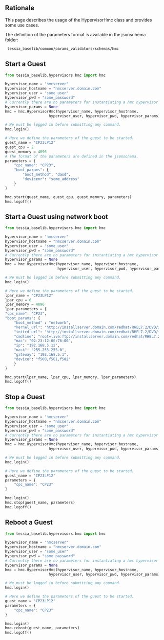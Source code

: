 <!--
Copyright 2016, 2017 IBM Corp.

Licensed under the Apache License, Version 2.0 (the "License");
you may not use this file except in compliance with the License.
You may obtain a copy of the License at

   http://www.apache.org/licenses/LICENSE-2.0

Unless required by applicable law or agreed to in writing, software
distributed under the License is distributed on an "AS IS" BASIS,
WITHOUT WARRANTIES OR CONDITIONS OF ANY KIND, either express or implied.
See the License for the specific language governing permissions and
limitations under the License.
-->
## Rationale

This page describes the usage of the HypervisorHmc class and provides some use cases.

The definition of the parameters format is available in the jsonschema folder:

```bash
 tessia_baselib/common/params_validators/schemas/hmc
```

## Start a Guest

```python
from tessia_baselib.hypervisors.hmc import hmc

hypervisor_name = "hmcserver"
hypervisor_hostname = "hmcserver.domain.com"
hypervisor_user = "some_user"
hypervisor_pwd = "some_password"
# Currently there are no parameters for instantiating a hmc hypervisor
hypervisor_params = None
hmc = hmc.HypervisorHmc(hypervisor_name, hypervisor_hostname,
                    hypervisor_user, hypervisor_pwd, hypervisor_params)

# We must be logged in before submitting any command.
hmc.login()

# Here we define the parameters of the guest to be started.
guest_name = "CP23LP12"
guest_cpu = 2
guest_memory = 4096
# The format of the parameters are defined in the jsonschema.
parameters = {
    "cpc_name": "CP23",
    "boot_params": {
        "boot_method": "dasd",
        "devicenr": "some_address"
    }
}

hmc.start(guest_name, guest_cpu, guest_memory, parameters)
hmc.logoff()
```

## Start a Guest using network boot

```python
from tessia_baselib.hypervisors.hmc import hmc

hypervisor_name = "hmcserver"
hypervisor_hostname = "hmcserver.domain.com"
hypervisor_user = "some_user"
hypervisor_pwd = "some_password"
# Currently there are no parameters for instantiating a hmc hypervisor
hypervisor_params = None
hmc = hmc.HypervisorHmc(hypervisor_name, hypervisor_hostname,
                        hypervisor_user, hypervisor_pwd, hypervisor_params)

# We must be logged in before submitting any command.
hmc.login()

# Here we define the parameters of the guest to be started.
lpar_name = "CP23LP12"
lpar_cpu = 6
lpar_memory = 4096
lpar_parameters = {
"cpc_name": "CP23",
"boot_params": {
    "boot_method" : "network",
    "kernel_url": "http://installserver.domain.com/redhat/RHEL7.2/DVD/images/kernel.img",
    "initrd_url": "http://installserver.domain.com/redhat/RHEL7.2/DVD/images/initrd.img",
    "cmdline": "root=live:ftp://installserver.domain.com/redhat/RHEL7.2/DVD/images/install.img ro ramdisk_size=50000 cio_ignore=all, !condev rd.dasd=0.0.7e2c, readonly=0 rd.znet=qeth,0.0.f500,0.0.f501,0.0.f502,layer2=1 ip=192.168.5.12::192.168.5.1:255.255.255.0:cp23lp12:enccw0.0.f500:none nameserver=192.168.15.241 searchdns=domain.com inst.ks=http://installserver.domain.com/ks.file inst.vnc inst.vncpassword=",
    "mac": "02:23:12:00:76:00",
    "ip": "192.168.5.12",
    "mask": "255.255.255.0",
    "gateway": "192.168.5.1",
    "device": "f500,f501,f502"
    }
}

hmc.start(lpar_name, lpar_cpu, lpar_memory, lpar_parameters)
hmc.logoff()
```

## Stop a Guest
```python
from tessia_baselib.hypervisors.hmc import hmc

hypervisor_name = "hmcserver"
hypervisor_hostname = "hmcserver.domain.com"
hypervisor_user = "some_user"
hypervisor_pwd = "some_password"
# Currently there are no parameters for instantiating a hmc hypervisor
hypervisor_params = None
hmc = hmc.HypervisorHmc(hypervisor_name, hypervisor_hostname,
                    hypervisor_user, hypervisor_pwd, hypervisor_params)

# We must be logged in before submitting any command.
hmc.login()

# Here we define the parameters of the guest to be started.
guest_name = "CP23LP12"
parameters = {
    "cpc_name": "CP23"
}

hmc.login()
hmc.stop(guest_name, parameters)
hmc.logoff()
```
## Reboot a Guest
```python
from tessia_baselib.hypervisors.hmc import hmc

hypervisor_name = "hmcserver"
hypervisor_hostname = "hmcserver.domain.com"
hypervisor_user = "some_user"
hypervisor_pwd = "some_password"
# Currently there are no parameters for instantiating a hmc hypervisor
hypervisor_params = None
hmc = hmc.HypervisorHmc(hypervisor_name, hypervisor_hostname,
                    hypervisor_user, hypervisor_pwd, hypervisor_params)

# We must be logged in before submitting any command.
hmc.login()

# Here we define the parameters of the guest to be started.
guest_name = "CP23LP12"
parameters = {
    "cpc_name": "CP23"
}

hmc.login()
hmc.reboot(guest_name, parameters)
hmc.logoff()
```

